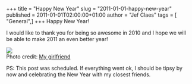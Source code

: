 +++
title = "Happy New Year"
slug = "2011-01-01-happy-new-year"
published = 2011-01-01T02:00:00+01:00
author = "Jef Claes"
tags = [ "General",]
+++
Happy New Year!  
  
I would like to thank you for being so awesome in 2010 and I hope we
will be able to make 2011 an even better year!  
  
[![](../images/thumbnails/2011-01-01-happy-new-year-WinterWonderland_073.jpg)](../images/2011-01-01-happy-new-year-WinterWonderland_073.jpg)  
Photo credit: [My
girlfriend](http://amillionimpressions.blogspot.com/)  
  
PS: This post was scheduled. If everything went ok, I should be tipsy by
now and celebrating the New Year with my closest friends.
